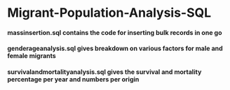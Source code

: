 # Migrant-Population-Analysis-SQL

#### massinsertion.sql contains the code for inserting bulk records in one go

#### genderageanalysis.sql gives breakdown on various factors for male and female migrants

#### survivalandmortalityanalysis.sql gives the survival and mortality percentage per year and numbers per origin
